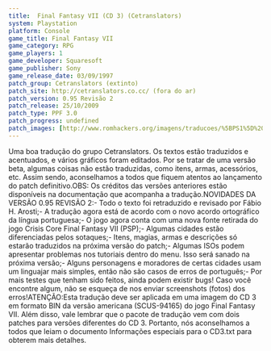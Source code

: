 ```yaml
---
title:  Final Fantasy VII (CD 3) (Cetranslators)
system: Playstation
platform: Console
game_title: Final Fantasy VII
game_category: RPG
game_players: 1
game_developer: Squaresoft
game_publisher: Sony
game_release_date: 03/09/1997
patch_group: Cetranslators (extinto)
patch_site: http://cetranslators.co.cc/ (fora do ar)
patch_version: 0.95 Revisão 2
patch_release: 25/10/2009
patch_type: PPF 3.0
patch_progress: undefined
patch_images: [http://www.romhackers.org/imagens/traducoes/%5BPS1%5D%20Final%20Fantasy%20VII%20-%20Cetranslators%20-%201.jpg,http://www.romhackers.org/imagens/traducoes/%5BPS1%5D%20Final%20Fantasy%20VII%20-%20Cetranslators%20-%206.jpg,http://www.romhackers.org/imagens/traducoes/%5BPS1%5D%20Final%20Fantasy%20VII%20-%20Cetranslators%20-%207.jpg]
---
```

Uma boa tradução do grupo Cetranslators. Os textos estão traduzidos e acentuados, e vários gráficos foram editados. Por se tratar de uma versão beta, algumas coisas não estão traduzidas, como itens, armas, acessórios, etc. Assim sendo, aconselhamos a todos que fiquem atentos ao lançamento do patch definitivo.OBS: Os créditos das versões anteriores estão disponíveis na documentação que acompanha a tradução.NOVIDADES DA VERSÃO 0.95 REVISÃO 2:- Todo o texto foi retraduzido e revisado por Fábio H. Arosti;- A tradução agora está de acordo com o novo acordo ortográfico da língua portuguesa;- O jogo agora conta com uma nova fonte retirada do jogo Crisis Core Final Fantasy VII (PSP);- Algumas cidades estão diferenciadas pelos sotaques;- Itens, magias, armas e descrições só estarão traduzidos na próxima versão do patch;- Algumas ISOs podem apresentar problemas nos tutoriais dentro do menu. Isso será sanado na próxima versão;- Alguns personagens e moradores de certas cidades usam um linguajar mais simples, então não são casos de erros de português;- Por mais testes que tenham sido feitos, ainda podem existir bugs! Caso você encontre algum, não se esqueça de nos enviar screenshots (fotos) dos erros!ATENÇÃO:Esta tradução deve ser aplicada em uma imagem do CD 3 em formato BIN da versão americana (SCUS-94165) do jogo Final Fantasy VII. Além disso, vale lembrar que o pacote de tradução vem com dois patches para versões diferentes do CD 3. Portanto, nós aconselhamos a todos que leiam o documento Informações especiais para o CD3.txt para obterem mais detalhes.